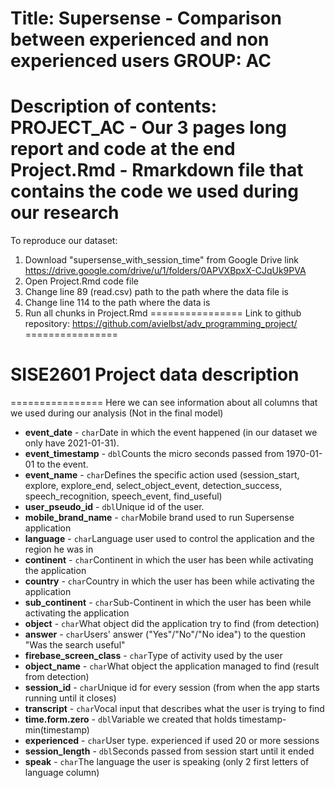 Title: Supersense - Comparison between experienced and non experienced users
GROUP: AC
================
Description of contents:
PROJECT_AC - Our 3 pages long report and code at the end
Project.Rmd - Rmarkdown file that contains the code we used during our research
================
To reproduce our dataset:
1. Download "supersense_with_session_time" from Google Drive link https://drive.google.com/drive/u/1/folders/0APVXBpxX-CJqUk9PVA
2. Open Project.Rmd code file
3. Change line 89 (read.csv) path to the path where the data file is
4. Change line 114 to the path where the data is
5. Run all chunks in Project.Rmd
================
Link to github repository: https://github.com/avielbst/adv_programming_project/
================
# SISE2601 Project data description
================
Here we can see information about all columns that we used during our analysis (Not in the final model)
  * **event_date** - `char`Date in which the event happened (in our dataset we only have 2021-01-31).
  * **event_timestamp** - `dbl`Counts the micro seconds passed from 1970-01-01 to the event.
  * **event_name** - `char`Defines the specific action used (session_start, explore, explore_end, select_object_event, detection_success, speech_recognition, speech_event, find_useful)
  * **user_pseudo_id** - `dbl`Unique id of the user.
  * **mobile_brand_name** - `char`Mobile brand used to run Supersense application
  * **language** - `char`Language user used to control the application and the region he was in
  * **continent** - `char`Continent in which the user has been while activating the application
  * **country** - `char`Country in which the user has been while activating the application
  * **sub_continent** - `char`Sub-Continent in which the user has been while activating the application
  * **object** - `char`What object did the application try to find (from detection)
  * **answer** - `char`Users' answer ("Yes"/"No"/"No idea") to the question "Was the search useful"
  * **firebase_screen_class** - `char`Type of activity used by the user
  * **object_name** - `char`What object the application managed to find (result from detection)
  * **session_id** - `char`Unique id for every session (from when the app starts running until it closes)
  * **transcript** - `char`Vocal input that describes what the user is trying to find
  * **time.form.zero** - `dbl`Variable we created that holds timestamp-min(timestamp)
  * **experienced** - `char`User type. experienced if used 20 or more sessions
  * **session_length** - `dbl`Seconds passed from session start until it ended
  * **speak** - `char`The language the user is speaking (only 2 first letters of language column)